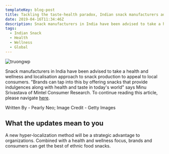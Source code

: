 ```yaml
---
templateKey: blog-post
title: Tackling the taste-health paradox, Indian snack manufacturers advised to focus on health, nutrition and Indian-ness
date: 2019-04-16T11:34:46Z
description: Snack manufacturers in India have been advised to take a health and wellness approach to appeal to local customers
tags:
  - Indian Snack
  - Health
  - Wellness
  - Global
---
```


![truongwp](/img/truongwp.jpg)

Snack manufacturers in India have been advised to take a health and wellness and localisation approach to snack production to appeal to local consumers.  "Brands can tap into this by offering snacks that provide indulgences along with health and taste in today's world" says Minu Srivastava of Mintel Consumer Research.  To continue reading this article, please navigate [here](https://www.foodnavigator-asia.com/Article/2019/04/16/Tackling-the-taste-health-paradox-Indian-snack-manufacturers-advised-to-focus-on-health-nutrition-and-Indian-ness?utm_source=copyright&utm_medium=OnSite&utm_campaign=copyright).

Written By - Pearly Neo; Image Credit - Getty Images

## What the updates mean to you

A new hyper-localization method will be a strategic advantage to organizations.  Combined with a health and wellness focus, brands and consumers can get the best of ethnic food snacks.  

